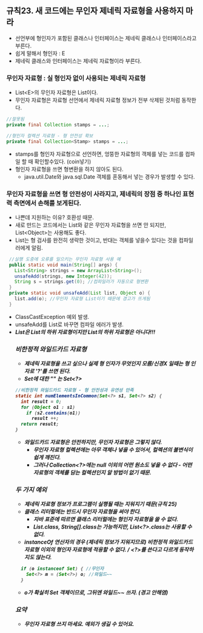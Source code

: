 ## 규칙23. 새 코드에는 무인자 제네릭 자료형을 사용하지 마라

- 선언부에 형인자가 포함된 클래스나 인터페이스는 제네릭 클래스나 인터페이스라고 부른다.
- 쉽게 말해서 형인자 : E
- 제네릭 클래스와 인터페이스는 제네릭 자료형이라 부른다.
### 무인자 자료형  : 실 형인자 없이 사용되는 제네릭 자료형
 - List\<E\>의 무인자 자료형은 List이다.
 - 무인자 자료형은 자료형 선언에서 제네릭 자료형 정보가 전부 삭제된 것처럼 동작한다.
 ```JAVA
 //잘못됨
 private final Collection stamps = ...;
 ```

 ```JAVA
 //형인자 컬렉션 자료형 - 형 안전성 확보
 private final Collection<Stamp> stamps = ...;
 ```
 - stamps를 형인자 자료형으로 선언하면, 엉뚱한 자료형의 객체를 넣는 코드를 컴파일 할 때 확인할수있다. (coin넣기)
 - 형인자 자료형을 쓰면 형변환을 하지 않아도 된다.
    + java.util.Date와 java.sql.Date 객체를 혼동해서 넣는 경우가 발생할 수 있다.

### 무인자 자료형을 쓰면 형 안전성이 사라지고, 제네릭의 장점 중 하나인 표현력 측면에서 손해를 보게된다.
 - 나쁜데 지원하는 이유? 호환성 때문.
 - 새로 만드는 코드에서는 List와 같은 무인자 자료형을 쓰면 안 되지만, List\<Object\>는 사용해도 좋다.
 - List는 형 검사를 완전히 생략한 것이고, 반대는 객체를 넣을수 있다는 것을 컴파일러에게 알림.

```JAVA
 //실행 도중에 오류를 일으키는 무인자 자료형 사용 예
 public static void main(String[] args) {
   List<String> strings = new ArrayList<String>();
   unsafeAdd(strings, new Integer(42));
   String s = strings.get(0); //컴파일러가 자동으로 형변환
 }
 private static void unsafeAdd(List list, Object o) {
   list.add(o); //무인자 자료형 List이기 때문에 경고가 뜨게됨
 }

```
 - ClassCastException 예외 발생.
 - unsafeAdd를 List<Object>로 바꾸면 컴파일 에러가 발생.
 - ***List<String>은 List의 하위 자료형이지만 List<Object>의 하위 자료형은 아니다!!!***

### 비한정적 와일드카드 자료형
  - 제네릭 자료형을 쓰고 싶으나 실제 형 인자가 무엇인지 모름/신경X 일때는 형 인자로 '?'를 쓰면 된다.
  - Set<E>에 대한 "" 는 Set<?>

  ```JAVA
  //비한정적 와일드카드 자료형 - 형 안전성과 유연성 만족
  static int numElementsInCommon(Set<?> s1, Set<?> s2) {
    int result = 0;
    for (Object o1 : s1)
      if (s2.contains(o1))
        result ++;
    return result;
  }
  ```
  - 와일드카드 자료형은 안전하지만, 무인자 자료형은 그렇지 않다.
    - 무인자 자료형 컬렉션에는 아무 객체나 넣을 수 있어서, 컬렉션의 불변식이 쉽게 깨진다.
    - 그러나 Collection<?>에는 null 이외의 어떤 원소도 넣을 수 없다 - 어떤 자료형의 객체를 담는 컬렉션인지 알 방법이 없기 때문.


### 두 가지 예외
  - 제네릭 자료형 정보가 프로그램이 실행될 때는 지워지기 때문(규칙 25)
  - 클래스 리터럴에는 반드시 무인자 자료형을 써야 한다.
     - 자바 표준에 따르면 클래스 리터럴에는 형인자 자료형을 쓸 수 없다.
     - List.class, String[].class는 가능하지만, List<?>.class는 사용할 수 없다.
  - instanceOf 연산자의 경우 (제네릭 정보가 지워지므로) 비한정적 와일드카드 자료형 이외의 형인자 자료형에 적용할 수 없다. / \<?\>를 쓴다고 다르게 동작하지도 않는다.

  ```JAVA
    if (o instanceof Set) { //무인자
      Set<?> m = (Set<?>) o; //와일드~~
    }
  ```

 - o가 확실히 Set 객체이므로, 그뒤엔 와일드~~ 쓰자. (경고 안해염)


### 요약
 - 무인자 자료형 쓰지 마세요. 예외가 생길 수 있어요.

